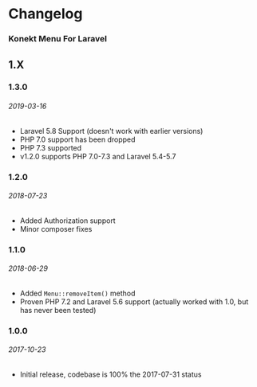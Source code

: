 # Changelog

### Konekt Menu For Laravel

## 1.X

### 1.3.0
###### 2019-03-16

- Laravel 5.8 Support (doesn't work with earlier versions)
- PHP 7.0 support has been dropped
- PHP 7.3 supported
- v1.2.0 supports PHP 7.0-7.3 and Laravel 5.4-5.7

### 1.2.0
###### 2018-07-23

- Added Authorization support
- Minor composer fixes

### 1.1.0
###### 2018-06-29

- Added `Menu::removeItem()` method
- Proven PHP 7.2 and Laravel 5.6 support (actually worked with 1.0, but has never been tested)

### 1.0.0
###### 2017-10-23

- Initial release, codebase is 100% the 2017-07-31 status
